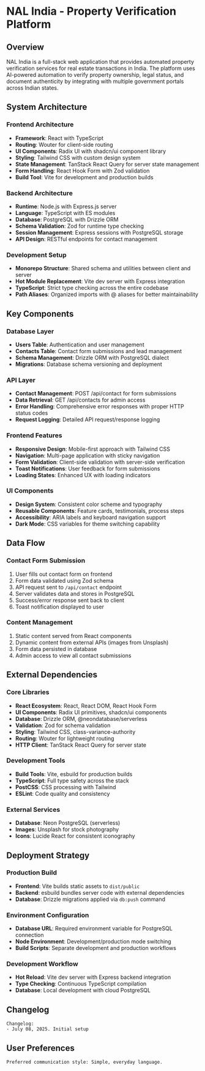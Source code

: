 # NAL India - Property Verification Platform

## Overview

NAL India is a full-stack web application that provides automated property verification services for real estate transactions in India. The platform uses AI-powered automation to verify property ownership, legal status, and document authenticity by integrating with multiple government portals across Indian states.

## System Architecture

### Frontend Architecture
- **Framework**: React with TypeScript
- **Routing**: Wouter for client-side routing
- **UI Components**: Radix UI with shadcn/ui component library
- **Styling**: Tailwind CSS with custom design system
- **State Management**: TanStack React Query for server state management
- **Form Handling**: React Hook Form with Zod validation
- **Build Tool**: Vite for development and production builds

### Backend Architecture
- **Runtime**: Node.js with Express.js server
- **Language**: TypeScript with ES modules
- **Database**: PostgreSQL with Drizzle ORM
- **Schema Validation**: Zod for runtime type checking
- **Session Management**: Express sessions with PostgreSQL storage
- **API Design**: RESTful endpoints for contact management

### Development Setup
- **Monorepo Structure**: Shared schema and utilities between client and server
- **Hot Module Replacement**: Vite dev server with Express integration
- **TypeScript**: Strict type checking across the entire codebase
- **Path Aliases**: Organized imports with @ aliases for better maintainability

## Key Components

### Database Layer
- **Users Table**: Authentication and user management
- **Contacts Table**: Contact form submissions and lead management
- **Schema Management**: Drizzle ORM with PostgreSQL dialect
- **Migrations**: Database schema versioning and deployment

### API Layer
- **Contact Management**: POST /api/contact for form submissions
- **Data Retrieval**: GET /api/contacts for admin access
- **Error Handling**: Comprehensive error responses with proper HTTP status codes
- **Request Logging**: Detailed API request/response logging

### Frontend Features
- **Responsive Design**: Mobile-first approach with Tailwind CSS
- **Navigation**: Multi-page application with sticky navigation
- **Form Validation**: Client-side validation with server-side verification
- **Toast Notifications**: User feedback for form submissions
- **Loading States**: Enhanced UX with loading indicators

### UI Components
- **Design System**: Consistent color scheme and typography
- **Reusable Components**: Feature cards, testimonials, process steps
- **Accessibility**: ARIA labels and keyboard navigation support
- **Dark Mode**: CSS variables for theme switching capability

## Data Flow

### Contact Form Submission
1. User fills out contact form on frontend
2. Form data validated using Zod schema
3. API request sent to `/api/contact` endpoint
4. Server validates data and stores in PostgreSQL
5. Success/error response sent back to client
6. Toast notification displayed to user

### Content Management
1. Static content served from React components
2. Dynamic content from external APIs (images from Unsplash)
3. Form data persisted in database
4. Admin access to view all contact submissions

## External Dependencies

### Core Libraries
- **React Ecosystem**: React, React DOM, React Hook Form
- **UI Components**: Radix UI primitives, shadcn/ui components
- **Database**: Drizzle ORM, @neondatabase/serverless
- **Validation**: Zod for schema validation
- **Styling**: Tailwind CSS, class-variance-authority
- **Routing**: Wouter for lightweight routing
- **HTTP Client**: TanStack React Query for server state

### Development Tools
- **Build Tools**: Vite, esbuild for production builds
- **TypeScript**: Full type safety across the stack
- **PostCSS**: CSS processing with Tailwind
- **ESLint**: Code quality and consistency

### External Services
- **Database**: Neon PostgreSQL (serverless)
- **Images**: Unsplash for stock photography
- **Icons**: Lucide React for consistent iconography

## Deployment Strategy

### Production Build
- **Frontend**: Vite builds static assets to `dist/public`
- **Backend**: esbuild bundles server code with external dependencies
- **Database**: Drizzle migrations applied via `db:push` command

### Environment Configuration
- **Database URL**: Required environment variable for PostgreSQL connection
- **Node Environment**: Development/production mode switching
- **Build Scripts**: Separate development and production workflows

### Development Workflow
- **Hot Reload**: Vite dev server with Express backend integration
- **Type Checking**: Continuous TypeScript compilation
- **Database**: Local development with cloud PostgreSQL

## Changelog

```
Changelog:
- July 08, 2025. Initial setup
```

## User Preferences

```
Preferred communication style: Simple, everyday language.
```